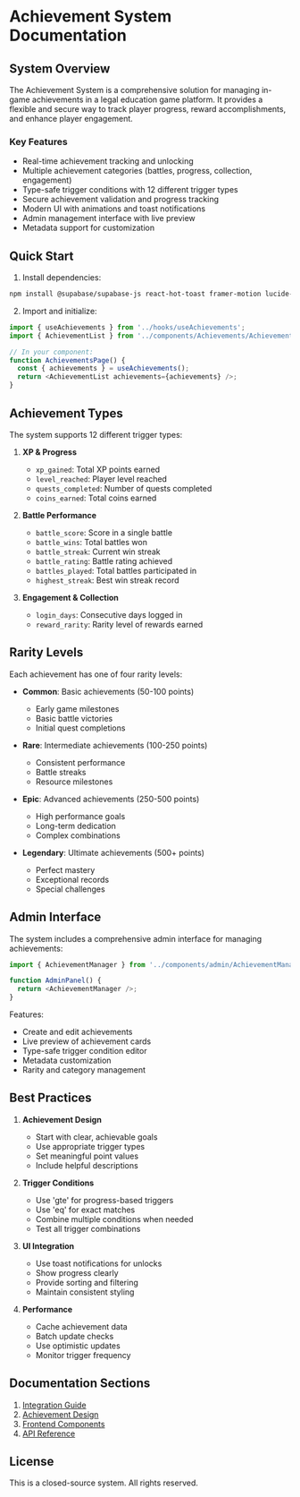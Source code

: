 # Achievement System Documentation

## System Overview

The Achievement System is a comprehensive solution for managing in-game achievements in a legal education game platform. It provides a flexible and secure way to track player progress, reward accomplishments, and enhance player engagement.

### Key Features

- Real-time achievement tracking and unlocking
- Multiple achievement categories (battles, progress, collection, engagement)
- Type-safe trigger conditions with 12 different trigger types
- Secure achievement validation and progress tracking
- Modern UI with animations and toast notifications
- Admin management interface with live preview
- Metadata support for customization

## Quick Start

1. Install dependencies:
```bash
npm install @supabase/supabase-js react-hot-toast framer-motion lucide-react
```

2. Import and initialize:
```typescript
import { useAchievements } from '../hooks/useAchievements';
import { AchievementList } from '../components/Achievements/AchievementList';

// In your component:
function AchievementsPage() {
  const { achievements } = useAchievements();
  return <AchievementList achievements={achievements} />;
}
```

## Achievement Types

The system supports 12 different trigger types:

1. **XP & Progress**
   - `xp_gained`: Total XP points earned
   - `level_reached`: Player level reached
   - `quests_completed`: Number of quests completed
   - `coins_earned`: Total coins earned

2. **Battle Performance**
   - `battle_score`: Score in a single battle
   - `battle_wins`: Total battles won
   - `battle_streak`: Current win streak
   - `battle_rating`: Battle rating achieved
   - `battles_played`: Total battles participated in
   - `highest_streak`: Best win streak record

3. **Engagement & Collection**
   - `login_days`: Consecutive days logged in
   - `reward_rarity`: Rarity level of rewards earned

## Rarity Levels

Each achievement has one of four rarity levels:

- **Common**: Basic achievements (50-100 points)
  - Early game milestones
  - Basic battle victories
  - Initial quest completions

- **Rare**: Intermediate achievements (100-250 points)
  - Consistent performance
  - Battle streaks
  - Resource milestones

- **Epic**: Advanced achievements (250-500 points)
  - High performance goals
  - Long-term dedication
  - Complex combinations

- **Legendary**: Ultimate achievements (500+ points)
  - Perfect mastery
  - Exceptional records
  - Special challenges

## Admin Interface

The system includes a comprehensive admin interface for managing achievements:

```typescript
import { AchievementManager } from '../components/admin/AchievementManager';

function AdminPanel() {
  return <AchievementManager />;
}
```

Features:
- Create and edit achievements
- Live preview of achievement cards
- Type-safe trigger condition editor
- Metadata customization
- Rarity and category management

## Best Practices

1. **Achievement Design**
   - Start with clear, achievable goals
   - Use appropriate trigger types
   - Set meaningful point values
   - Include helpful descriptions

2. **Trigger Conditions**
   - Use 'gte' for progress-based triggers
   - Use 'eq' for exact matches
   - Combine multiple conditions when needed
   - Test all trigger combinations

3. **UI Integration**
   - Use toast notifications for unlocks
   - Show progress clearly
   - Provide sorting and filtering
   - Maintain consistent styling

4. **Performance**
   - Cache achievement data
   - Batch update checks
   - Use optimistic updates
   - Monitor trigger frequency

## Documentation Sections

1. [Integration Guide](./integration-guide.md)
2. [Achievement Design](./achievement-design.md)
3. [Frontend Components](./frontend-components.md)
4. [API Reference](./api-reference.md)

## License

This is a closed-source system. All rights reserved. 